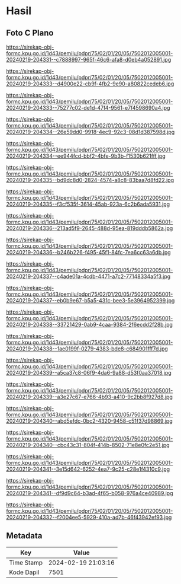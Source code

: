 # Hasil

## Foto C Plano

https://sirekap-obj-formc.kpu.go.id/1d43/pemilu/pdpr/75/02/01/20/05/7502012005001-20240219-204331--c7888997-965f-46c6-afa8-d0eb4a052891.jpg

https://sirekap-obj-formc.kpu.go.id/1d43/pemilu/pdpr/75/02/01/20/05/7502012005001-20240219-204333--d4900e22-cb9f-4fb2-9e90-a80822cedeb6.jpg

https://sirekap-obj-formc.kpu.go.id/1d43/pemilu/pdpr/75/02/01/20/05/7502012005001-20240219-204333--75277c02-de1d-47f4-9561-e7f4598690a4.jpg

https://sirekap-obj-formc.kpu.go.id/1d43/pemilu/pdpr/75/02/01/20/05/7502012005001-20240219-204334--26e59dd0-9918-4ec9-92c3-08d1d387598d.jpg

https://sirekap-obj-formc.kpu.go.id/1d43/pemilu/pdpr/75/02/01/20/05/7502012005001-20240219-204334--ee944fcd-bbf2-4bfe-9b3b-f1530b621fff.jpg

https://sirekap-obj-formc.kpu.go.id/1d43/pemilu/pdpr/75/02/01/20/05/7502012005001-20240219-204335--bd9dc8d0-2824-4574-a8c8-83baa7d8fd22.jpg

https://sirekap-obj-formc.kpu.go.id/1d43/pemilu/pdpr/75/02/01/20/05/7502012005001-20240219-204335--f3cf535f-3614-45ab-923a-6c2b6ada5931.jpg

https://sirekap-obj-formc.kpu.go.id/1d43/pemilu/pdpr/75/02/01/20/05/7502012005001-20240219-204336--213ad5f9-2645-488d-95ea-819dddb5862a.jpg

https://sirekap-obj-formc.kpu.go.id/1d43/pemilu/pdpr/75/02/01/20/05/7502012005001-20240219-204336--b246b226-f495-45f1-84fc-7ea6cc63a6db.jpg

https://sirekap-obj-formc.kpu.go.id/1d43/pemilu/pdpr/75/02/01/20/05/7502012005001-20240219-204337--c4ade01a-4cdb-4471-a7c2-77148334a5f3.jpg

https://sirekap-obj-formc.kpu.go.id/1d43/pemilu/pdpr/75/02/01/20/05/7502012005001-20240219-204337--eb0b9e67-b5a5-431c-bee3-5e3964952399.jpg

https://sirekap-obj-formc.kpu.go.id/1d43/pemilu/pdpr/75/02/01/20/05/7502012005001-20240219-204338--33721429-0ab9-4caa-9384-2f6ecdd2f28b.jpg

https://sirekap-obj-formc.kpu.go.id/1d43/pemilu/pdpr/75/02/01/20/05/7502012005001-20240219-204338--1ae0199f-0279-4383-bde8-c684901fff7d.jpg

https://sirekap-obj-formc.kpu.go.id/1d43/pemilu/pdpr/75/02/01/20/05/7502012005001-20240219-204339--a5ca37c8-06f9-4da6-9a88-d53f0aa37018.jpg

https://sirekap-obj-formc.kpu.go.id/1d43/pemilu/pdpr/75/02/01/20/05/7502012005001-20240219-204339--a3e27c67-e766-4b93-a410-9c2bb8f927d8.jpg

https://sirekap-obj-formc.kpu.go.id/1d43/pemilu/pdpr/75/02/01/20/05/7502012005001-20240219-204340--abd5efdc-0bc2-4320-9458-c51f37d98869.jpg

https://sirekap-obj-formc.kpu.go.id/1d43/pemilu/pdpr/75/02/01/20/05/7502012005001-20240219-204340--cbc43c31-804f-414b-8502-71e8e0fc2e51.jpg

https://sirekap-obj-formc.kpu.go.id/1d43/pemilu/pdpr/75/02/01/20/05/7502012005001-20240219-204341--3e15d642-6252-4ea7-9c25-c28e1f4310c9.jpg

https://sirekap-obj-formc.kpu.go.id/1d43/pemilu/pdpr/75/02/01/20/05/7502012005001-20240219-204341--df9d9c64-b3ad-4f65-b058-976a4ce40989.jpg

https://sirekap-obj-formc.kpu.go.id/1d43/pemilu/pdpr/75/02/01/20/05/7502012005001-20240219-204332--f2004ee5-5929-410a-ad7b-46f43942ef93.jpg


## Metadata

| Key        | Value               |
| ---------- | ------------------- |
| Time Stamp | 2024-02-19 21:03:16 |
| Kode Dapil | 7501                |



